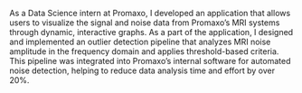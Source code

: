 As a Data Science intern at Promaxo, I developed an application that allows users 
to visualize the signal and noise data from Promaxo’s MRI systems through dynamic, 
interactive graphs. As a part of the application, I designed and implemented an 
outlier detection pipeline that analyzes MRI noise amplitude in the frequency domain 
and applies threshold-based criteria. This pipeline was integrated into Promaxo’s 
internal software for automated noise detection, helping to reduce data analysis time 
and effort by over 20%.
